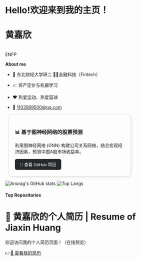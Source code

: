 # Hello!欢迎来到我的主页！ 
# 黄嘉欣
<br />
ENFP

**About me**

- 💼 东北财经大学研二 👨‍💻金融科技（Fintech）

- 📈 资产定价与机器学习

- ❤️ 热爱运动、热爱篮球

- 💬 1103569500@qq.com

<div style="border:1px solid #ddd; border-radius:12px; padding:20px; width:350px; margin:10px; box-shadow:2px 2px 8px rgba(0,0,0,0.1);">
  <h3>📊 基于图神经网络的股票预测</h3>
  <p>利用图神经网络 (GNN) 构建公司关系网络，结合宏观经济因素，预测中国A股市场收益率。</p>
  <a href="https://github.com/jxxx9191/Return-Construction-Graph-Network-and-Prediction" target="_blank">
    <button style="padding:8px 16px; border-radius:6px; cursor:pointer; background-color:#24292e; color:white; border:none;">
      🔗 查看 GitHub 项目
    </button>
  </a>
</div>



![Anurag's GitHub stats](https://github-readme-stats.vercel.app/api?username=jxxx9191&show_icons=true&theme=radical)
![Top Langs](https://github-readme-stats.vercel.app/api/top-langs/?username=jxxx9191)


#### Top Repositories

# 💼 黄嘉欣的个人简历 | Resume of Jiaxin Huang

 欢迎访问我的个人简历页面！（在线预览）

👉<a href="/黄嘉欣个人简历.pdf" target="_blank">📄 查看我的简历</a>
